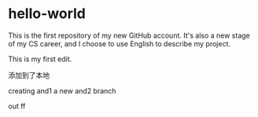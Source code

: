 # hello-world
This is the first repository of my new GitHub account. It's also a new stage of my CS career, and I choose to use English to describe my project. 

This is my first edit.



添加到了本地



creating and1 a new and2 branch

out ff

